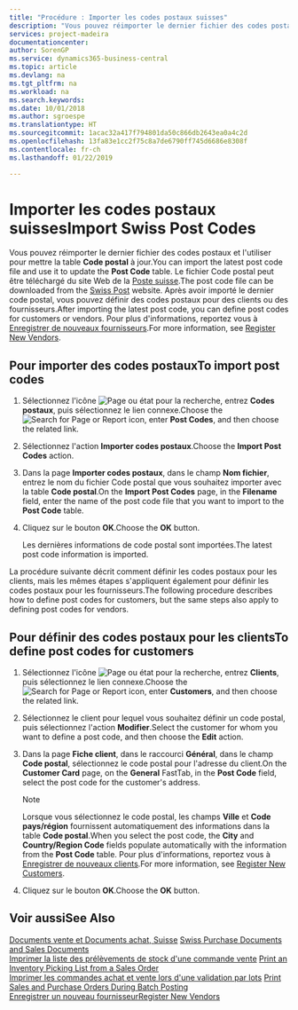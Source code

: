 ```yaml
---
title: "Procédure : Importer les codes postaux suisses"
description: "Vous pouvez réimporter le dernier fichier des codes postaux et l'utiliser pour mettre la table Code postal à jour. Le fichier Code postal peut être téléchargé du site Web de la Poste suisse. Après avoir importé le dernier code postal, vous pouvez définir des codes postaux pour des clients ou des fournisseurs."
services: project-madeira
documentationcenter: 
author: SorenGP
ms.service: dynamics365-business-central
ms.topic: article
ms.devlang: na
ms.tgt_pltfrm: na
ms.workload: na
ms.search.keywords: 
ms.date: 10/01/2018
ms.author: sgroespe
ms.translationtype: HT
ms.sourcegitcommit: 1acac32a417f794801da50c866db2643ea0a4c2d
ms.openlocfilehash: 13fa83e1cc2f75c8a7de6790ff745d6686e8308f
ms.contentlocale: fr-ch
ms.lasthandoff: 01/22/2019

---
```

# <a name="import-swiss-post-codes"></a><span data-ttu-id="9d32f-105">Importer les codes postaux suisses</span><span class="sxs-lookup"><span data-stu-id="9d32f-105">Import Swiss Post Codes</span></span>
<span data-ttu-id="9d32f-106">Vous pouvez réimporter le dernier fichier des codes postaux et l'utiliser pour mettre la table **Code postal** à jour.</span><span class="sxs-lookup"><span data-stu-id="9d32f-106">You can import the latest post code file and use it to update the **Post Code** table.</span></span> <span data-ttu-id="9d32f-107">Le fichier Code postal peut être téléchargé du site Web de la [Poste suisse](https://go.microsoft.com/fwlink/?LinkId=150292).</span><span class="sxs-lookup"><span data-stu-id="9d32f-107">The post code file can be downloaded from the [Swiss Post](https://go.microsoft.com/fwlink/?LinkId=150292) website.</span></span> <span data-ttu-id="9d32f-108">Après avoir importé le dernier code postal, vous pouvez définir des codes postaux pour des clients ou des fournisseurs.</span><span class="sxs-lookup"><span data-stu-id="9d32f-108">After importing the latest post code, you can define post codes for customers or vendors.</span></span> <span data-ttu-id="9d32f-109">Pour plus d'informations, reportez vous à [Enregistrer de nouveaux fournisseurs](../../purchasing-how-register-new-vendors.md).</span><span class="sxs-lookup"><span data-stu-id="9d32f-109">For more information, see [Register New Vendors](../../purchasing-how-register-new-vendors.md).</span></span>  

## <a name="to-import-post-codes"></a><span data-ttu-id="9d32f-110">Pour importer des codes postaux</span><span class="sxs-lookup"><span data-stu-id="9d32f-110">To import post codes</span></span>  

1.  <span data-ttu-id="9d32f-111">Sélectionnez l'icône ![Page ou état pour la recherche](../../media/ui-search/search_small.png "Page ou état pour la recherche"), entrez **Codes postaux**, puis sélectionnez le lien connexe.</span><span class="sxs-lookup"><span data-stu-id="9d32f-111">Choose the ![Search for Page or Report](../../media/ui-search/search_small.png "Search for Page or Report icon") icon, enter **Post Codes**, and then choose the related link.</span></span>  
2.  <span data-ttu-id="9d32f-112">Sélectionnez l'action **Importer codes postaux**.</span><span class="sxs-lookup"><span data-stu-id="9d32f-112">Choose the **Import Post Codes** action.</span></span>  
3.  <span data-ttu-id="9d32f-113">Dans la page **Importer codes postaux**, dans le champ **Nom fichier**, entrez le nom du fichier Code postal que vous souhaitez importer avec la table **Code postal**.</span><span class="sxs-lookup"><span data-stu-id="9d32f-113">On the **Import Post Codes** page, in the **Filename** field, enter the name of the post code file that you want to import to the **Post Code** table.</span></span>  
4.  <span data-ttu-id="9d32f-114">Cliquez sur le bouton **OK**.</span><span class="sxs-lookup"><span data-stu-id="9d32f-114">Choose the **OK** button.</span></span>  

    <span data-ttu-id="9d32f-115">Les dernières informations de code postal sont importées.</span><span class="sxs-lookup"><span data-stu-id="9d32f-115">The latest post code information is imported.</span></span>  

<span data-ttu-id="9d32f-116">La procédure suivante décrit comment définir les codes postaux pour les clients, mais les mêmes étapes s'appliquent également pour définir les codes postaux pour les fournisseurs.</span><span class="sxs-lookup"><span data-stu-id="9d32f-116">The following procedure describes how to define post codes for customers, but the same steps also apply to defining post codes for vendors.</span></span>  

## <a name="to-define-post-codes-for-customers"></a><span data-ttu-id="9d32f-117">Pour définir des codes postaux pour les clients</span><span class="sxs-lookup"><span data-stu-id="9d32f-117">To define post codes for customers</span></span>  

1.  <span data-ttu-id="9d32f-118">Sélectionnez l'icône ![Page ou état pour la recherche](../../media/ui-search/search_small.png "icône Page ou état pour la recherche"), entrez **Clients**, puis sélectionnez le lien connexe.</span><span class="sxs-lookup"><span data-stu-id="9d32f-118">Choose the ![Search for Page or Report](../../media/ui-search/search_small.png "Search for Page or Report icon") icon, enter **Customers**, and then choose the related link.</span></span>  
2.  <span data-ttu-id="9d32f-119">Sélectionnez le client pour lequel vous souhaitez définir un code postal, puis sélectionnez l'action **Modifier**.</span><span class="sxs-lookup"><span data-stu-id="9d32f-119">Select the customer for whom you want to define a post code, and then choose the **Edit** action.</span></span>  
3.  <span data-ttu-id="9d32f-120">Dans la page **Fiche client**, dans le raccourci **Général**, dans le champ **Code postal**, sélectionnez le code postal pour l'adresse du client.</span><span class="sxs-lookup"><span data-stu-id="9d32f-120">On the **Customer Card** page, on the **General** FastTab, in the **Post Code** field, select the post code for the customer's address.</span></span>  

    > [!NOTE]  
    >  <span data-ttu-id="9d32f-121">Lorsque vous sélectionnez le code postal, les champs **Ville** et **Code pays/région** fournissent automatiquement des informations dans la table **Code postal**.</span><span class="sxs-lookup"><span data-stu-id="9d32f-121">When you select the post code, the **City** and **Country/Region Code** fields populate automatically with the information from the **Post Code** table.</span></span> <span data-ttu-id="9d32f-122">Pour plus d'informations, reportez vous à [Enregistrer de nouveaux clients](../../sales-how-register-new-customers.md).</span><span class="sxs-lookup"><span data-stu-id="9d32f-122">For more information, see [Register New Customers](../../sales-how-register-new-customers.md).</span></span>  

4.  <span data-ttu-id="9d32f-123">Cliquez sur le bouton **OK**.</span><span class="sxs-lookup"><span data-stu-id="9d32f-123">Choose the **OK** button.</span></span>  

## <a name="see-also"></a><span data-ttu-id="9d32f-124">Voir aussi</span><span class="sxs-lookup"><span data-stu-id="9d32f-124">See Also</span></span>   
 <span data-ttu-id="9d32f-125">[Documents vente et Documents achat, Suisse](swiss-purchase-documents-and-sales-documents.md) </span><span class="sxs-lookup"><span data-stu-id="9d32f-125">[Swiss Purchase Documents and Sales Documents](swiss-purchase-documents-and-sales-documents.md) </span></span>  
 <span data-ttu-id="9d32f-126">[Imprimer la liste des prélèvements de stock d'une commande vente](how-to-print-an-inventory-picking-list-from-a-sales-order.md) </span><span class="sxs-lookup"><span data-stu-id="9d32f-126">[Print an Inventory Picking List from a Sales Order](how-to-print-an-inventory-picking-list-from-a-sales-order.md) </span></span>  
 <span data-ttu-id="9d32f-127">[Imprimer les commandes achat et vente lors d'une validation par lots](how-to-print-sales-and-purchase-orders-during-batch-posting.md) </span><span class="sxs-lookup"><span data-stu-id="9d32f-127">[Print Sales and Purchase Orders During Batch Posting](how-to-print-sales-and-purchase-orders-during-batch-posting.md) </span></span>  
 [<span data-ttu-id="9d32f-128">Enregistrer un nouveau fournisseur</span><span class="sxs-lookup"><span data-stu-id="9d32f-128">Register New Vendors</span></span>](../../purchasing-how-register-new-vendors.md)  

